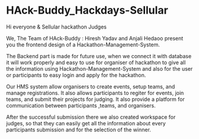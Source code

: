 # HAck-Buddy_Hackdays-Sellular

Hi everyone & Sellular hackathon Judges 

We, The Team of HAck-Buddy : Hiresh Yadav and Anjali Hedaoo present you the frontend design of a Hackathon-Management-System.

The Backend part is made for future use, when we connect it with database it will work properly and easy to use for organiser of hackathon to give all the information using Hackathon-Management-System and also for the user or participants to easy login and apply for the hackathon.

Our HMS system allow organisers to create events, setup teams, and manage registrations. It also allows participants to regiter for events, join teams, and submit their projects for judging. It also provide a platform for communication between participants ,teams, and organisers.

After the successful submission there we also created workspace for judges, so that they can easily get all the information about every participants submission and for the selection of the winner.
